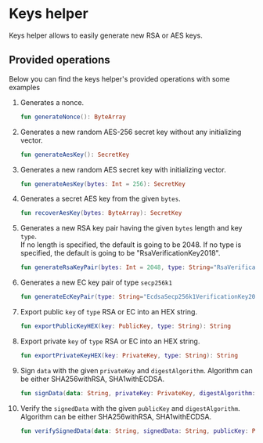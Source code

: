 # Keys helper

Keys helper allows to easily generate new RSA or AES keys.

## Provided operations

Below you can find the keys helper's provided operations with some examples

1. Generates a nonce.

   ```kotlin
   fun generateNonce(): ByteArray
   ```

2. Generates a new random AES-256 secret key without any initializing vector.

    ```kotlin
    fun generateAesKey(): SecretKey
    ```

3. Generates a new random AES secret key with initializing vector.

    ```kotlin
    fun generateAesKey(bytes: Int = 256): SecretKey
    ```

4. Generates a secret AES key from the given `bytes`.

    ```kotlin
    fun recoverAesKey(bytes: ByteArray): SecretKey
    ```

5. Generates a new RSA key pair having the given `bytes` length and key `type`.  
   If no length is specified, the default is going to be 2048.
   If no type is specified, the default is going to be "RsaVerificationKey2018".

    ```kotlin
    fun generateRsaKeyPair(bytes: Int = 2048, type: String="RsaVerificationKey2018"): KeyPairWrapper
    ```

6. Generates a new EC key pair of type `secp256k1`

    ```kotlin
    fun generateEcKeyPair(type: String="EcdsaSecp256k1VerificationKey2019"): KeyPairWrapper
    ```

7. Export public `key` of `type` RSA or EC into an HEX string.

    ```kotlin
    fun exportPublicKeyHEX(key: PublicKey, type: String): String
    ```

8. Export private `key` of `type` RSA or EC into an HEX string.

    ```kotlin
    fun exportPrivateKeyHEX(key: PrivateKey, type: String): String
    ```

9. Sign `data` with the given `privateKey` and `digestAlgorithm`.
   Algorithm can be either SHA256withRSA, SHA1withECDSA.

   ```kotlin
   fun signData(data: String, privateKey: PrivateKey, digestAlgorithm: String): String
   ```

10. Verify the `signedData` with the given `publicKey` and `digestAlgorithm`.
    Algorithm can be either SHA256withRSA, SHA1withECDSA.

    ```kotlin
    fun verifySignedData(data: String, signedData: String, publicKey: PublicKey, digestAlgorithm: String): Boolean
    ```
